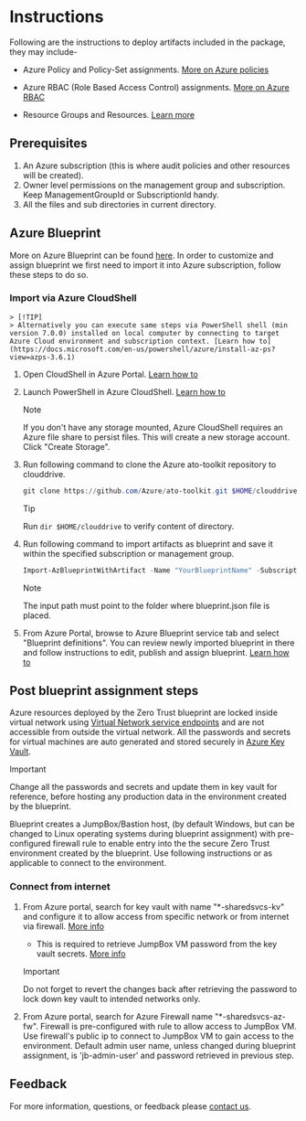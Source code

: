 # Instructions

Following are the instructions to deploy artifacts included in the package, they may include-

* Azure Policy and Policy-Set assignments. [More on Azure policies](https://docs.microsoft.com/en-us/azure/governance/policy/overview)

* Azure RBAC (Role Based Access Control) assignments. [More on Azure RBAC](https://docs.microsoft.com/en-us/azure/role-based-access-control/overview)

* Resource Groups and Resources. [Learn more](https://docs.microsoft.com/en-us/azure/azure-resource-manager/management/overview#terminology)

## Prerequisites

1. An Azure subscription (this is where audit policies and other resources will be created).
2. Owner level permissions on the management group and subscription. Keep ManagementGroupId or SubscriptionId handy.
3. All the files and sub directories in current directory.

## Azure Blueprint

More on Azure Blueprint can be found [here](https://docs.microsoft.com/en-us/azure/governance/blueprints/concepts/lifecycle). In order to customize and assign blueprint we first need to import it into Azure subscription, follow these steps to do so.

### Import via Azure CloudShell

    > [!TIP]
    > Alternatively you can execute same steps via PowerShell shell (min version 7.0.0) installed on local computer by connecting to target Azure Cloud environment and subscription context. [Learn how to](https://docs.microsoft.com/en-us/powershell/azure/install-az-ps?view=azps-3.6.1)

1. Open CloudShell in Azure Portal. [Learn how to](https://docs.microsoft.com/en-us/azure/cloud-shell/overview)

2. Launch PowerShell in Azure CloudShell. [Learn how to](https://docs.microsoft.com/en-us/azure/cloud-shell/overview#choice-of-preferred-shell-experience)
    > [!NOTE]
    > If you don't have any storage mounted, Azure CloudShell requires an Azure file share to persist files. This will create a new storage account. Click "Create Storage".

3. Run following command to clone the Azure ato-toolkit repository to clouddrive.
    ```powershell
    git clone https://github.com/Azure/ato-toolkit.git $HOME/clouddrive/ato-toolkit

    ```

    > [!TIP]
    > Run `dir $HOME/clouddrive` to verify content of directory.

4. Run following command to import artifacts as blueprint and save it within the specified subscription or management group.
    ```powershell
    Import-AzBlueprintWithArtifact -Name "YourBlueprintName" -SubscriptionId "00000000-1111-0000-1111-000000000000" -InputPath "$HOME/clouddrive/ato-toolkit/automation/zero-trust-architecture/blueprint"

    ```

    > [!NOTE]
    > The input path must point to the folder where blueprint.json file is placed.

5. From Azure Portal, browse to Azure Blueprint service tab and select "Blueprint definitions". You can review newly imported blueprint in there and follow instructions to edit, publish and assign blueprint. [Learn how to](https://docs.microsoft.com/en-us/azure/governance/blueprints/create-blueprint-portal#edit-a-blueprint)

## Post blueprint assignment steps

Azure resources deployed by the Zero Trust blueprint are locked inside virtual network using [Virtual Network service endpoints](https://docs.microsoft.com/en-us/azure/virtual-network/virtual-network-service-endpoints-overview) and are not accessible from outside the virtual network. All the passwords and secrets for virtual machines are auto generated and stored securely in [Azure Key Vault](https://azure.microsoft.com/en-us/services/key-vault/).

> [!IMPORTANT]
> Change all the passwords and secrets and update them in key vault for reference, before hosting any production data in the environment created by the blueprint.

Blueprint creates a JumpBox/Bastion host, (by default Windows, but can be changed to Linux operating systems during blueprint assignment) with pre-configured firewall rule to enable entry into the the secure Zero Trust environment created by the blueprint. Use following instructions or as applicable to connect to the environment.

### Connect from internet

1. From Azure portal, search for key vault with name "\*-sharedsvcs-kv" and configure it to allow access from specific network or from internet via firewall. [More info](https://docs.microsoft.com/en-us/azure/key-vault/general/network-security)
    * This is required to retrieve JumpBox VM password from the key vault secrets. [More info](https://docs.microsoft.com/en-us/azure/key-vault/secrets/about-secrets)

    > [!IMPORTANT]
    > Do not forget to revert the changes back after retrieving the password to lock down key vault to intended networks only.

2. From Azure portal, search for Azure Firewall name "\*-sharedsvcs-az-fw". Firewall is pre-configured with rule to allow access to JumpBox VM. Use firewall's public ip to connect to JumpBox VM to gain access to the environment. Default admin user name, unless changed during blueprint assignment, is 'jb-admin-user' and password retrieved in previous step.

## Feedback

For more information, questions, or feedback please [contact us](https://aka.ms/zerotrust-blueprint-feedback).
